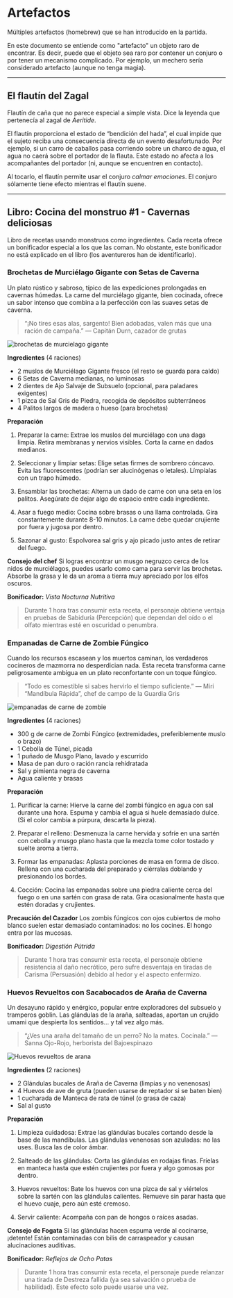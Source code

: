 # Artefactos

Múltiples artefactos (homebrew) que se han introducido en la partida.

En este documento se entiende como "artefacto" un objeto raro de encontrar.
Es decir, puede que el objeto sea raro por contener un conjuro o por tener un mecanismo complicado.
Por ejemplo, un mechero sería considerado artefacto (aunque no tenga magia). 

--- 
## El flautín del Zagal

Flautín de caña que no parece especial a simple vista.
Dice la leyenda que pertenecía al zagal de _Aeritide_.

El flautín proporciona el estado de “bendición del hada”, el cual impide que el sujeto reciba una consecuencia directa de un evento desafortunado. Por ejemplo, si un carro de caballos pasa corriendo sobre un charco de agua, el agua no caerá sobre el portador de la flauta. Este estado no afecta a los acompañantes del portador (ni, aunque se encuentren en contacto).

Al tocarlo, el flautín permite usar el conjuro _calmar emociones_.
El conjuro sólamente tiene efecto mientras el flautín suene.

---
## Libro: Cocina del monstruo #1 - Cavernas deliciosas

Libro de recetas usando monstruos como ingredientes.
Cada receta ofrece un bonificador especial a los que las coman.
No obstante, este bonificador no está explicado en el libro (los aventureros han de identificarlo).

### Brochetas de Murciélago Gigante con Setas de Caverna

Un plato rústico y sabroso, típico de las expediciones prolongadas en cavernas húmedas. La carne del murciélago gigante, bien cocinada, ofrece un sabor intenso que combina a la perfección con las suaves setas de caverna.

> “¡No tires esas alas, sargento! Bien adobadas, valen más que una ración de campaña.”
> — Capitán Durn, cazador de grutas

![brochetas de murcielago gigante](../imgs/Brochetas%20de%20murcielago%20gigante.png)

**Ingredientes** (4 raciones)
- 2 muslos de Murciélago Gigante fresco (el resto se guarda para caldo)
- 6 Setas de Caverna medianas, no luminosas
- 2 dientes de Ajo Salvaje de Subsuelo (opcional, para paladares exigentes)
- 1 pizca de Sal Gris de Piedra, recogida de depósitos subterráneos
- 4 Palitos largos de madera o hueso (para brochetas)

**Preparación**
1. Preparar la carne:
Extrae los muslos del murciélago con una daga limpia. Retira membranas y nervios visibles. Corta la carne en dados medianos.

2. Seleccionar y limpiar setas:
Elige setas firmes de sombrero cóncavo. Evita las fluorescentes (podrían ser alucinógenas o letales). Límpialas con un trapo húmedo.

3. Ensamblar las brochetas:
Alterna un dado de carne con una seta en los palitos. Asegúrate de dejar algo de espacio entre cada ingrediente.

4. Asar a fuego medio:
Cocina sobre brasas o una llama controlada. Gira constantemente durante 8-10 minutos. La carne debe quedar crujiente por fuera y jugosa por dentro.

5. Sazonar al gusto:
Espolvorea sal gris y ajo picado justo antes de retirar del fuego.

**Consejo del chef**
Si logras encontrar un musgo negruzco cerca de los nidos de murciélagos, puedes usarlo como cama para servir las brochetas. Absorbe la grasa y le da un aroma a tierra muy apreciado por los elfos oscuros.

**Bonificador:** _Vista Nocturna Nutritiva_

> Durante 1 hora tras consumir esta receta, el personaje obtiene ventaja en pruebas de Sabiduría (Percepción) que dependan del oído o el olfato mientras esté en oscuridad o penumbra.

### Empanadas de Carne de Zombie Fúngico

Cuando los recursos escasean y los muertos caminan, los verdaderos cocineros de mazmorra no desperdician nada. Esta receta transforma carne peligrosamente ambigua en un plato reconfortante con un toque fúngico.

> “Todo es comestible si sabes hervirlo el tiempo suficiente.”
> — Miri “Mandíbula Rápida”, chef de campo de la Guardia Gris

![empanadas de carne de zombie](../imgs/Empanadas%20de%20carne%20de%20zombi%20fungico.png)

**Ingredientes** (4 raciones)
- 300 g de carne de Zombi Fúngico (extremidades, preferiblemente muslo o brazo)
- 1 Cebolla de Túnel, picada
- 1 puñado de Musgo Plano, lavado y escurrido
- Masa de pan duro o ración rancia rehidratada
- Sal y pimienta negra de caverna
- Agua caliente y brasas

**Preparación**

1. Purificar la carne:
Hierve la carne del zombi fúngico en agua con sal durante una hora. Espuma y cambia el agua si huele demasiado dulce. (Si el color cambia a púrpura, descarta la pieza).

2. Preparar el relleno:
Desmenuza la carne hervida y sofríe en una sartén con cebolla y musgo plano hasta que la mezcla tome color tostado y suelte aroma a tierra.

3. Formar las empanadas:
Aplasta porciones de masa en forma de disco. Rellena con una cucharada del preparado y ciérralas doblando y presionando los bordes.

4. Cocción:
Cocina las empanadas sobre una piedra caliente cerca del fuego o en una sartén con grasa de rata. Gira ocasionalmente hasta que estén doradas y crujientes.

**Precaución del Cazador**
Los zombis fúngicos con ojos cubiertos de moho blanco suelen estar demasiado contaminados: no los cocines. El hongo entra por las mucosas.

**Bonificador:** _Digestión Pútrida_

> Durante 1 hora tras consumir esta receta, el personaje obtiene resistencia al daño necrótico, pero sufre desventaja en tiradas de Carisma (Persuasión) debido al hedor y el aspecto enfermizo.

### Huevos Revueltos con Sacabocados de Araña de Caverna

Un desayuno rápido y enérgico, popular entre exploradores del subsuelo y tramperos goblin. Las glándulas de la araña, salteadas, aportan un crujido umami que despierta los sentidos… y tal vez algo más.

> “¿Ves una araña del tamaño de un perro? No la mates. Cocínala.”
> — Sanna Ojo-Rojo, herborista del Bajoespinazo

![Huevos revueltos de arana](../imgs/Huevos%20revueltos%20de%20arana%20de%20caverna.png)

**Ingredientes** (2 raciones)
- 2 Glándulas bucales de Araña de Caverna (limpias y no venenosas)
- 4 Huevos de ave de gruta (pueden usarse de reptador si se baten bien)
- 1 cucharada de Manteca de rata de túnel (o grasa de caza)
- Sal al gusto

**Preparación**

1. Limpieza cuidadosa:
Extrae las glándulas bucales cortando desde la base de las mandíbulas. Las glándulas venenosas son azuladas: no las uses. Busca las de color ámbar.

2. Salteado de las glándulas:
Corta las glándulas en rodajas finas. Fríelas en manteca hasta que estén crujientes por fuera y algo gomosas por dentro.

3. Huevos revueltos:
Bate los huevos con una pizca de sal y viértelos sobre la sartén con las glándulas calientes. Remueve sin parar hasta que el huevo cuaje, pero aún esté cremoso.

4. Servir caliente:
Acompaña con pan de hongos o raíces asadas.

**Consejo de Fogata**
Si las glándulas hacen espuma verde al cocinarse, ¡detente! Están contaminadas con bilis de carraspeador y causan alucinaciones auditivas.

**Bonificador:** _Reflejos de Ocho Patas_

> Durante 1 hora tras consumir esta receta, el personaje puede relanzar una tirada de Destreza fallida (ya sea salvación o prueba de habilidad). Este efecto solo puede usarse una vez.